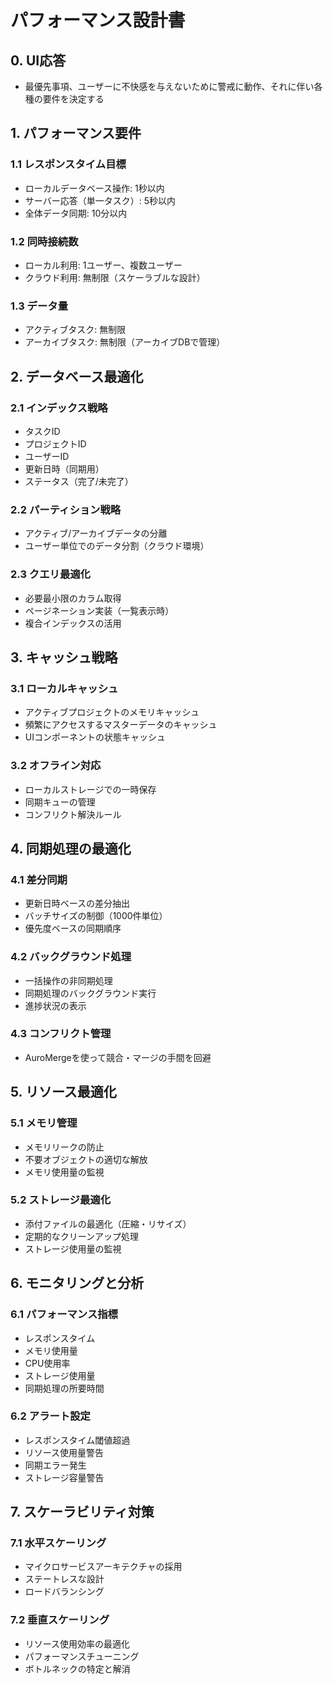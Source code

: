 # パフォーマンス設計書

## 0. UI応答

- 最優先事項、ユーザーに不快感を与えないために警戒に動作、それに伴い各種の要件を決定する

## 1. パフォーマンス要件

### 1.1 レスポンスタイム目標

- ローカルデータベース操作: 1秒以内
- サーバー応答（単一タスク）: 5秒以内
- 全体データ同期: 10分以内

### 1.2 同時接続数

- ローカル利用: 1ユーザー、複数ユーザー
- クラウド利用: 無制限（スケーラブルな設計）

### 1.3 データ量

- アクティブタスク: 無制限
- アーカイブタスク: 無制限（アーカイブDBで管理）

## 2. データベース最適化

### 2.1 インデックス戦略

- タスクID
- プロジェクトID
- ユーザーID
- 更新日時（同期用）
- ステータス（完了/未完了）

### 2.2 パーティション戦略

- アクティブ/アーカイブデータの分離
- ユーザー単位でのデータ分割（クラウド環境）

### 2.3 クエリ最適化

- 必要最小限のカラム取得
- ページネーション実装（一覧表示時）
- 複合インデックスの活用

## 3. キャッシュ戦略

### 3.1 ローカルキャッシュ

- アクティブプロジェクトのメモリキャッシュ
- 頻繁にアクセスするマスターデータのキャッシュ
- UIコンポーネントの状態キャッシュ

### 3.2 オフライン対応

- ローカルストレージでの一時保存
- 同期キューの管理
- コンフリクト解決ルール

## 4. 同期処理の最適化

### 4.1 差分同期

- 更新日時ベースの差分抽出
- バッチサイズの制御（1000件単位）
- 優先度ベースの同期順序

### 4.2 バックグラウンド処理

- 一括操作の非同期処理
- 同期処理のバックグラウンド実行
- 進捗状況の表示

### 4.3 コンフリクト管理

- AuroMergeを使って競合・マージの手間を回避

## 5. リソース最適化

### 5.1 メモリ管理

- メモリリークの防止
- 不要オブジェクトの適切な解放
- メモリ使用量の監視

### 5.2 ストレージ最適化

- 添付ファイルの最適化（圧縮・リサイズ）
- 定期的なクリーンアップ処理
- ストレージ使用量の監視

## 6. モニタリングと分析

### 6.1 パフォーマンス指標

- レスポンスタイム
- メモリ使用量
- CPU使用率
- ストレージ使用量
- 同期処理の所要時間

### 6.2 アラート設定

- レスポンスタイム閾値超過
- リソース使用量警告
- 同期エラー発生
- ストレージ容量警告

## 7. スケーラビリティ対策

### 7.1 水平スケーリング

- マイクロサービスアーキテクチャの採用
- ステートレスな設計
- ロードバランシング

### 7.2 垂直スケーリング

- リソース使用効率の最適化
- パフォーマンスチューニング
- ボトルネックの特定と解消
